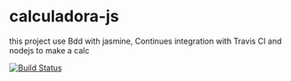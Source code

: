 # calculadora-js
this project use Bdd with jasmine, Continues integration with Travis CI and nodejs to make a calc

[![Build Status](https://travis-ci.org/fabioguelfi/calculadora-js.svg?branch=master)](https://travis-ci.org/fabioguelfi/calculadora-js)
